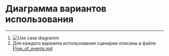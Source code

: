 # Диаграмма вариантов использования
---
1. ![Use case diagramm](../System_design/Use_case/Use_case.jpg)
2. Для каждого варианта использования сценарии описаны в файле [Flow_of_events.md]()